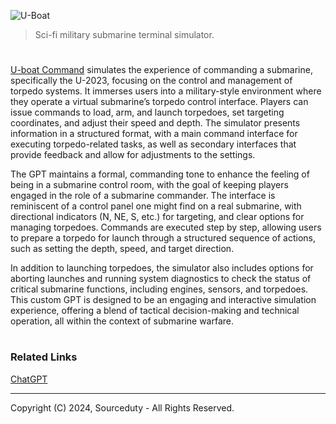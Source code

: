 ![U-Boat](https://github.com/user-attachments/assets/582128b9-72ca-4d0f-97bd-e77b0835595b)

> Sci-fi military submarine terminal simulator.

#

[U-boat Command](https://chatgpt.com/g/g-1U8paCAn4-u-boat-command) simulates the experience of commanding a submarine, specifically the U-2023, focusing on the control and management of torpedo systems. It immerses users into a military-style environment where they operate a virtual submarine’s torpedo control interface. Players can issue commands to load, arm, and launch torpedoes, set targeting coordinates, and adjust their speed and depth. The simulator presents information in a structured format, with a main command interface for executing torpedo-related tasks, as well as secondary interfaces that provide feedback and allow for adjustments to the settings.

The GPT maintains a formal, commanding tone to enhance the feeling of being in a submarine control room, with the goal of keeping players engaged in the role of a submarine commander. The interface is reminiscent of a control panel one might find on a real submarine, with directional indicators (N, NE, S, etc.) for targeting, and clear options for managing torpedoes. Commands are executed step by step, allowing users to prepare a torpedo for launch through a structured sequence of actions, such as setting the depth, speed, and target direction.

In addition to launching torpedoes, the simulator also includes options for aborting launches and running system diagnostics to check the status of critical submarine functions, including engines, sensors, and torpedoes. This custom GPT is designed to be an engaging and interactive simulation experience, offering a blend of tactical decision-making and technical operation, all within the context of submarine warfare. 

#
### Related Links

[ChatGPT](https://github.com/sourceduty/ChatGPT)

***
Copyright (C) 2024, Sourceduty - All Rights Reserved.

